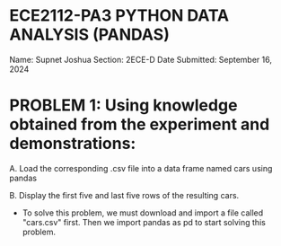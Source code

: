 # ECE2112-PA3 PYTHON DATA ANALYSIS (PANDAS)
Name: Supnet Joshua
Section: 2ECE-D
Date Submitted: September 16, 2024

# PROBLEM 1: Using knowledge obtained from the experiment and demonstrations:
A. Load the corresponding .csv file into a data frame named cars using pandas

B. Display the first five and last five rows of the resulting cars.
- To solve this problem, we must download and import a file called "cars.csv" first. Then we import pandas as pd to start solving this problem.
